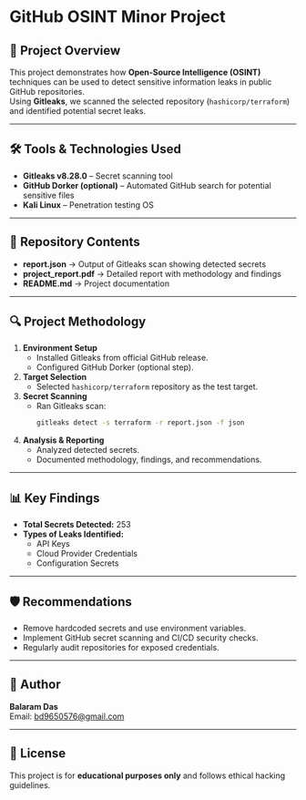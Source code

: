 # GitHub OSINT Minor Project

## 📖 Project Overview
This project demonstrates how **Open-Source Intelligence (OSINT)** techniques can be used to detect sensitive information leaks in public GitHub repositories.  
Using **Gitleaks**, we scanned the selected repository (`hashicorp/terraform`) and identified potential secret leaks.

---

## 🛠 Tools & Technologies Used
- **Gitleaks v8.28.0** – Secret scanning tool
- **GitHub Dorker (optional)** – Automated GitHub search for potential sensitive files
- **Kali Linux** – Penetration testing OS

---

## 📂 Repository Contents
- **report.json** → Output of Gitleaks scan showing detected secrets
- **project_report.pdf** → Detailed report with methodology and findings
- **README.md** → Project documentation

---

## 🔍 Project Methodology
1. **Environment Setup**
   - Installed Gitleaks from official GitHub release.
   - Configured GitHub Dorker (optional step).
2. **Target Selection**
   - Selected `hashicorp/terraform` repository as the test target.
3. **Secret Scanning**
   - Ran Gitleaks scan:
     ```bash
     gitleaks detect -s terraform -r report.json -f json
     ```
4. **Analysis & Reporting**
   - Analyzed detected secrets.
   - Documented methodology, findings, and recommendations.

---

## 📊 Key Findings
- **Total Secrets Detected:** 253
- **Types of Leaks Identified:**
  - API Keys
  - Cloud Provider Credentials
  - Configuration Secrets

---

## 🛡 Recommendations
- Remove hardcoded secrets and use environment variables.
- Implement GitHub secret scanning and CI/CD security checks.
- Regularly audit repositories for exposed credentials.

---

## 👤 Author
**Balaram Das**  
Email: bd9650576@gmail.com  

---

## 📜 License
This project is for **educational purposes only** and follows ethical hacking guidelines.
